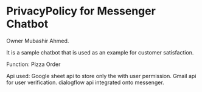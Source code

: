 # PrivacyPolicy for Messenger Chatbot

Owner Mubashir Ahmed.

It is a sample chatbot that is used as an example for customer satisfaction.

Function:
  Pizza Order 
  
Api used: 
  Google sheet api to store only the with user permission.
  Gmail api for user verification.
  dialogflow api integrated onto messenger.
 

  
